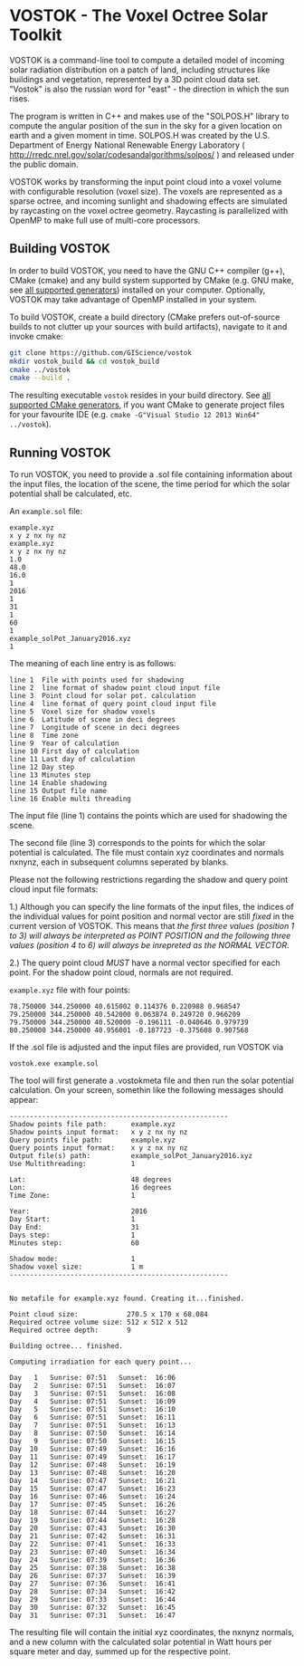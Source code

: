 # VOSTOK - The Voxel Octree Solar Toolkit
VOSTOK is a command-line tool to compute a detailed model of incoming solar radiation distribution on a patch of land, including structures like buildings and vegetation, represented by a 3D point cloud data set. "Vostok" is also the russian word for "east" - the direction in which the sun rises.

The program is written in C++ and makes use of the "SOLPOS.H" library to compute the angular position of the sun in the sky for a given location on earth and a given moment in time. SOLPOS.H was created by the U.S. Department of Energy National Renewable Energy Laboratory ( http://rredc.nrel.gov/solar/codesandalgorithms/solpos/ ) and released under the public domain.

VOSTOK works by transforming the input point cloud into a voxel volume with configurable resolution (voxel size). The voxels are represented as a sparse octree, and incoming sunlight and shadowing effects are simulated by raycasting on the voxel octree geometry. Raycasting is parallelized with OpenMP to make full use of multi-core processors.

## Building VOSTOK
In order to build VOSTOK, you need to have the GNU C++ compiler (g++), CMake (cmake) and any build system supported by CMake (e.g. GNU make, see [all supported generators](https://cmake.org/cmake/help/v3.0/manual/cmake-generators.7.html)) installed on your computer. Optionally, VOSTOK may take advantage of OpenMP installed in your system.

To build VOSTOK, create a build directory (CMake prefers out-of-source builds to not clutter up your sources with build artifacts), navigate to it and invoke cmake:

```bash
git clone https://github.com/GIScience/vostok
mkdir vostok_build && cd vostok_build
cmake ../vostok
cmake --build .
```

The resulting executable `vostok` resides in your build directory. See [all supported CMake generators](https://cmake.org/cmake/help/v3.0/manual/cmake-generators.7.html), if you want CMake to generate project files for your favourite IDE (e.g. `cmake -G"Visual Studio 12 2013 Win64" ../vostok`).

## Running VOSTOK

To run VOSTOK, you need to provide a .sol file containing information about the input files, the location of the scene, the time period for which the solar potential shall be calculated, etc.

An `example.sol` file:

    example.xyz
    x y z nx ny nz
    example.xyz
    x y z nx ny nz
    1.0
    48.0
    16.0
    1
    2016
    1
    31
    1
    60
    1
    example_solPot_January2016.xyz
    1

The meaning of each line entry is as follows:

    line 1	File with points used for shadowing
    line 2  line format of shadow point cloud input file
    line 3	Point cloud for solar pot. calculation
    line 4  line format of query point cloud input file
    line 5	Voxel size for shadow voxels
    line 6	Latitude of scene in deci degrees
    line 7	Longitude of scene in deci degrees
    line 8	Time zone
    line 9	Year of calculation
    line 10	First day of calculation
    line 11	Last day of calculation
    line 12	Day step
    line 13	Minutes step
    line 14	Enable shadowing
    line 15	Output file name
    line 16	Enable multi threading

The input file (line 1) contains the points which are used for shadowing the scene.

The second file (line 3) corresponds to the points for which the solar potential is calculated. The file must contain xyz coordinates and normals nxnynz, each in subsequent columns seperated by blanks.

Please not the following restrictions regarding the shadow and query point cloud input file formats:

1.) Although you can specify the line formats of the input files, the indices of the individual values for point position and normal vector are still *fixed* in the current version of VOSTOK. This means that *the first three values (position 1 to 3) will always be interpreted as POINT POSITION and the following three values (position 4 to 6) will always be inrepreted as the NORMAL VECTOR*.

2.) The query point cloud *MUST* have a normal vector specified for each point. For the shadow point cloud, normals are not required.

`example.xyz` file with four points:

    78.750000 344.250000 40.615002 0.114376 0.220988 0.968547
    79.250000 344.250000 40.542000 0.063874 0.249720 0.966209
    79.750000 344.250000 40.520000 -0.196111 -0.040646 0.979739
    80.250000 344.250000 40.956001 -0.187723 -0.375608 0.907568

If the .sol file is adjusted and the input files are provided, run VOSTOK via

    vostok.exe example.sol

The tool will first generate a .vostokmeta file and then run the solar potential calculation. On your screen, somethin like the following messages should appear:

    ------------------------------------------------------
    Shadow points file path:      example.xyz
    Shadow points input format:   x y z nx ny nz
    Query points file path:       example.xyz
    Query points input format:    x y z nx ny nz
    Output file(s) path:          example_solPot_January2016.xyz
    Use Multithreading:           1

    Lat:                          48 degrees
    Lon:                          16 degrees
    Time Zone:                    1

    Year:                         2016
    Day Start:                    1
    Day End:                      31
    Days step:                    1
    Minutes step:                 60

    Shadow mode:                  1
    Shadow voxel size:            1 m
    ------------------------------------------------------


    No metafile for example.xyz found. Creating it...finished.

    Point cloud size:            270.5 x 170 x 68.084
    Required octree volume size: 512 x 512 x 512
    Required octree depth:       9

    Building octree... finished.

    Computing irradiation for each query point...

    Day   1   Sunrise: 07:51   Sunset:  16:06
    Day   2   Sunrise: 07:51   Sunset:  16:07
    Day   3   Sunrise: 07:51   Sunset:  16:08
    Day   4   Sunrise: 07:51   Sunset:  16:09
    Day   5   Sunrise: 07:51   Sunset:  16:10
    Day   6   Sunrise: 07:51   Sunset:  16:11
    Day   7   Sunrise: 07:51   Sunset:  16:13
    Day   8   Sunrise: 07:50   Sunset:  16:14
    Day   9   Sunrise: 07:50   Sunset:  16:15
    Day  10   Sunrise: 07:49   Sunset:  16:16
    Day  11   Sunrise: 07:49   Sunset:  16:17
    Day  12   Sunrise: 07:48   Sunset:  16:19
    Day  13   Sunrise: 07:48   Sunset:  16:20
    Day  14   Sunrise: 07:47   Sunset:  16:21
    Day  15   Sunrise: 07:47   Sunset:  16:23
    Day  16   Sunrise: 07:46   Sunset:  16:24
    Day  17   Sunrise: 07:45   Sunset:  16:26
    Day  18   Sunrise: 07:44   Sunset:  16:27
    Day  19   Sunrise: 07:44   Sunset:  16:28
    Day  20   Sunrise: 07:43   Sunset:  16:30
    Day  21   Sunrise: 07:42   Sunset:  16:31
    Day  22   Sunrise: 07:41   Sunset:  16:33
    Day  23   Sunrise: 07:40   Sunset:  16:34
    Day  24   Sunrise: 07:39   Sunset:  16:36
    Day  25   Sunrise: 07:38   Sunset:  16:38
    Day  26   Sunrise: 07:37   Sunset:  16:39
    Day  27   Sunrise: 07:36   Sunset:  16:41
    Day  28   Sunrise: 07:34   Sunset:  16:42
    Day  29   Sunrise: 07:33   Sunset:  16:44
    Day  30   Sunrise: 07:32   Sunset:  16:45
    Day  31   Sunrise: 07:31   Sunset:  16:47

The resulting file will contain the initial xyz coordinates, the nxnynz normals, and a new column with the calculated solar potential in Watt hours per square meter and day, summed up for the respective point.
